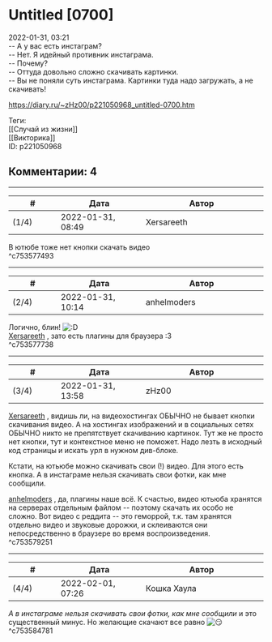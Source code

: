 Untitled [0700]
===============

  
2022-01-31, 03:21  
 -- А у вас есть инстаграм?   
 -- Нет. Я идейный противник инстаграма.   
 -- Почему?   
 -- Оттуда довольно сложно скачивать картинки.   
 -- Вы не поняли суть инстаграма. Картинки туда надо загружать, а не скачивать!   
  
<https://diary.ru/~zHz00/p221050968_untitled-0700.htm>  
  
Теги:  
[[Случай из жизни]]  
[[Викторика]]  
ID: p221050968  


Комментарии: 4
--------------

  


---



|         #         |              Дата              |                     Автор                     |           ID           |
| --- | --- | --- | --- |
| (1/4) | 2022-01-31, 08:49 | Xersareeth | c753577493 |

  
 В ютюбе тоже нет кнопки скачать видео   
 ^c753577493

---



|         #         |              Дата              |                     Автор                     |           ID           |
| --- | --- | --- | --- |
| (2/4) | 2022-01-31, 10:14 | anhelmoders | c753577738 |

  
 Логично, блин! ![:D](/picture/1131.gif)   
  [Xersareeth](https://BurrowDeclassified.diary.ru "One more fang")  , зато есть плагины для браузера :3   
 ^c753577738

---



|         #         |              Дата              |                     Автор                     |           ID           |
| --- | --- | --- | --- |
| (3/4) | 2022-01-31, 13:58 | zHz00 | c753579251 |

  
  [Xersareeth](https://BurrowDeclassified.diary.ru "One more fang")  , видишь ли, на видеохостингах ОБЫЧНО не бывает кнопки скачивания видео. А на хостингах изображений и в социальных сетях ОБЫЧНО никто не препятствует скачиванию картинок. Тут же не просто нет кнопки, тут и контекстное меню не поможет. Надо лезть в исходный код страницы и искать урл в нужном див-блоке.   
   
 Кстати, на ютьюбе можно скачивать свои (!) видео. Для этого есть кнопка. А в инстаграме нельзя скачивать свои фотки, как мне сообщили.   
   
  [anhelmoders](https://anhelmoders.diary.ru "No plans. Only wonders.")  , да, плагины наше всё. К счастью, видео ютьюба хранятся на серверах отдельным файлом -- поэтому скачать их особо не сложно. Вот видео с реддита -- это геморрой, т.к. там хранятся отдельно видео и звуковые дорожки, и склеиваются они непосредственно в браузере во время воспроизведения.   
 ^c753579251

---



|         #         |              Дата              |                     Автор                     |           ID           |
| --- | --- | --- | --- |
| (4/4) | 2022-02-01, 07:26 | Кошка Хаула | c753584781 |

  
  *А в инстаграме нельзя скачивать свои фотки, как мне сообщили*  и это существенный минус. Но желающие скачают все равно ![:smirk:](/picture/3222534.gif)   
 ^c753584781